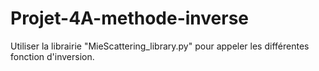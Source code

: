 # Projet-4A-methode-inverse

Utiliser la librairie "MieScattering_library.py" pour appeler les différentes fonction d'inversion.
